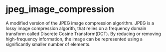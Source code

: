# jpeg_image_compression
A modified version of the JPEG image compression algorithm. JPEG is a lossy image compression algorith, that relies on a frequency domain transform called Discrete Cosine Transform(DCT). By reducing or removing high-frequency information, the image can be represented using a significantly smaller number of elements.
